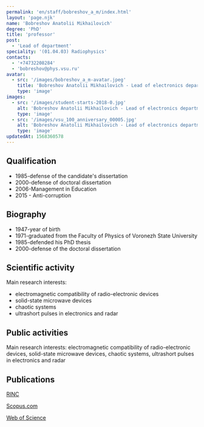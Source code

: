 ```yaml
---
permalink: 'en/staff/bobreshov_a_m/index.html'
layout: 'page.njk'
name: 'Bobreshov Anatolii Mikhailovich'
degree: 'PhD'
title: 'professor'
post:
  - 'Lead of department'
speciality: '(01.04.03) Radiophysics'
contacts:
  - '+74732208284'
  - 'bobreshov@phys.vsu.ru'
avatar:
  - src: '/images/bobreshov_a_m-avatar.jpeg'
    title: 'Bobreshov Anatolii Mikhailovich - Lead of electronics department'
    type: 'image'
images:
  - src: '/images/student-starts-2018-0.jpg'
    alt: 'Bobreshov Anatolii Mikhailovich - Lead of electronics department - Students starts'
    type: 'image'
  - src: '/images/vsu_100_anniversary_00005.jpg'
    alt: 'Bobreshov Anatolii Mikhailovich - Lead of electronics department - Alumni Meeting'
    type: 'image'
updatedAt: 1568360578
---
```

## Qualification

- 1985-defense of the candidate's dissertation
- 2000-defense of doctoral dissertation
- 2006-Management in Education
- 2015 - Anti-corruption

## Biography

- 1947-year of birth
- 1971-graduated from the Faculty of Physics of Voronezh State University
- 1985-defended his PhD thesis
- 2000-defense of the doctoral dissertation

## Scientific activity

Main research interests:

- electromagnetic compatibility of radio-electronic devices
- solid-state microwave devices
- chaotic systems
- ultrashort pulses in electronics and radar


## Public activities

Main research interests: electromagnetic compatibility of radio-electronic devices, solid-state microwave devices, chaotic systems, ultrashort pulses in electronics and radar

## Publications

[RINC](https://elibrary.ru/author_items.asp?authorid=197589&pubrole=100&show_refs=1&show_option=0)

[Scopus.com](https://www.scopus.com/authid/detail.uri?origin=resultslist&authorId=6508083676&zone=)

[Web of Science](http://apps.webofknowledge.com/OneClickSearchNoHistory.do?product=WOS&search_mode=OneClickSearchNoHistory&qid=4&SID=D4uNknDvKv4H1tiAy8c&needRegisterQuery=no&field=AU&value=Bobreshov,%20AM&from_dais=yes)
